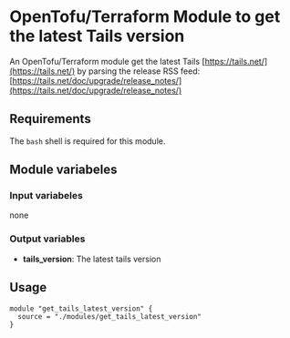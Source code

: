# OpenTofu/Terraform Module to get the latest Tails version

An OpenTofu/Terraform module get the latest Tails [https://tails.net/](https://tails.net/) by parsing the release RSS feed: [https://tails.net/doc/upgrade/release_notes/](https://tails.net/doc/upgrade/release_notes/)

## Requirements

The ```bash``` shell is required for this module.

## Module variabeles

### Input variabeles

none

### Output variables

* **tails_version**: The latest tails version

## Usage

```
module "get_tails_latest_version" {
  source = "./modules/get_tails_latest_version"
}
```
